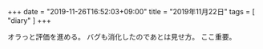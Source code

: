+++
date = "2019-11-26T16:52:03+09:00"
title = "2019年11月22日"
tags = [ "diary" ]
+++

オラっと評価を進める。
バグも消化したのであとは見せ方。
ここ重要。

